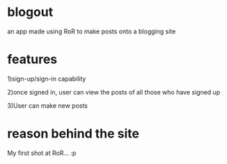 # blogout
an app made using RoR to make posts onto a blogging site

# features
1)sign-up/sign-in capability

2)once signed in, user can view the posts of all those who have signed up

3)User can make new posts

# reason behind the site
My first shot at RoR... :p 
